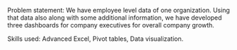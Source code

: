 Problem statement: We have employee level data of one organization. Using that data also along with some additional information, we have developed three dashboards for company executives for overall company growth.

Skills used: Advanced Excel, Pivot tables, Data visualization.

